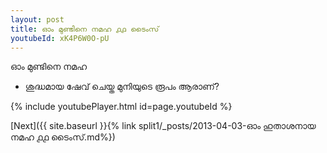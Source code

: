 ```yaml
---
layout: post
title: ഓം മുണ്ടിനെ നമഹ ൧൧ ടൈംസ്
youtubeId: xK4P6W0O-pU
---
```

 
 
 ഓം മുണ്ടിനെ നമഹ 
 
 -  ശുദ്ധമായ ഷേവ് ചെയ്ത മുനിയുടെ രൂപം ആരാണ്? 
 
  
 
  
 
 
 
 
 
 


{% include youtubePlayer.html id=page.youtubeId %}
 
[Next]({{ site.baseurl }}{% link  split1/_posts/2013-04-03-ഓം ഹുതാശനായ നമഹ ൧൧ ടൈംസ്.md%})
 
